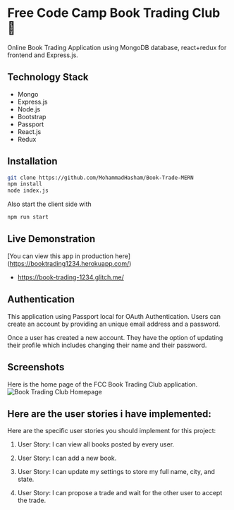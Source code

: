 # Free Code Camp Book Trading Club :book:
Online Book Trading Application using MongoDB database, react+redux for frontend and Express.js.

## Technology Stack
- Mongo
- Express.js
- Node.js
- Bootstrap
- Passport
- React.js
- Redux


## Installation
```bash
git clone https://github.com/MohammadHasham/Book-Trade-MERN
npm install
node index.js
```
Also start the client side with
```bash
npm run start
```



## Live Demonstration
[You can view this app in production here] (https://booktrading1234.herokuapp.com/)

- https://book-trading-1234.glitch.me/


## Authentication
This application using Passport local for OAuth Authentication. Users can create an account by providing an unique email address and a password.

Once a user has created a new account. They have the option of updating their profile which includes changing their name and their password.


## Screenshots
Here is the home page of the FCC Book Trading Club application.
![Book Trading Club Homepage](https://image.ibb.co/kuOGsn/Capture199.png)

## Here are the user stories i have implemented:

Here are the specific user stories you should implement for this project:

1. User Story: I can view all books posted by every user.

2. User Story: I can add a new book.

3. User Story: I can update my settings to store my full name, city, and state.

4. User Story: I can propose a trade and wait for the other user to accept the trade.
